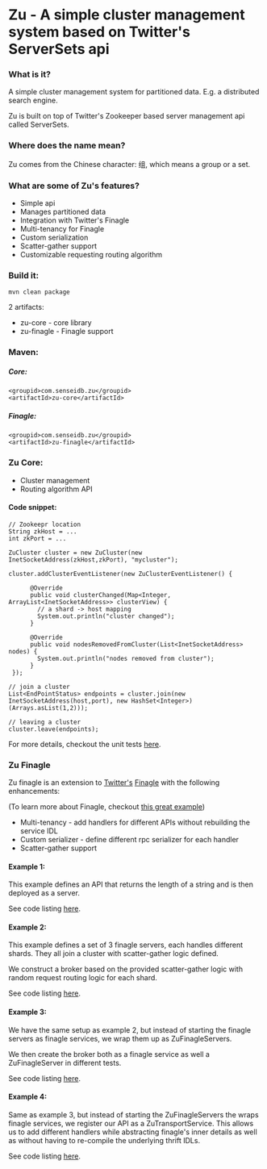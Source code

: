 # Zu - A simple cluster management system based on Twitter's ServerSets api

### What is it?

A simple cluster management system for partitioned data. E.g. a distributed search engine.

Zu is built on top of Twitter's Zookeeper based server management api called ServerSets.

### Where does the name mean?

Zu comes from the Chinese character: 组, which means a group or a set.

### What are some of Zu's features?

+ Simple api
+ Manages partitioned data
+ Integration with Twitter's Finagle
+ Multi-tenancy for Finagle
+ Custom serialization
+ Scatter-gather support
+ Customizable requesting routing algorithm

### Build it:

    mvn clean package

2 artifacts:

+ zu-core - core library
+ zu-finagle - Finagle support

### Maven:

##### Core:
    <groupid>com.senseidb.zu</groupid>
    <artifactId>zu-core</artifactId>
##### Finagle:
    <groupid>com.senseidb.zu</groupid>
    <artifactId>zu-finagle</artifactId>

### Zu Core:

+ Cluster management
+ Routing algorithm API

#### Code snippet:

    // Zookeepr location
    String zkHost = ...
    int zkPort = ...

    ZuCluster cluster = new ZuCluster(new InetSocketAddress(zkHost,zkPort), "mycluster");

    cluster.addClusterEventListener(new ZuClusterEventListener() {

	      @Override
	      public void clusterChanged(Map<Integer, ArrayList<InetSocketAddress>> clusterView) {
		    // a shard -> host mapping
		    System.out.println("cluster changed");
	      }

	      @Override
	      public void nodesRemovedFromCluster(List<InetSocketAddress> nodes) {
		    System.out.println("nodes removed from cluster");
	      }
	 });

    // join a cluster
    List<EndPointStatus> endpoints = cluster.join(new InetSocketAddress(host,port), new HashSet<Integer>)(Arrays.asList(1,2)));

    // leaving a cluster
    cluster.leave(endpoints);

For more details, checkout the unit tests [here](https://github.com/javasoze/zu/blob/master/zu-core/src/test/java/zu/core/test).

### Zu Finagle

Zu finagle is an extension to [Twitter's](http://twitter.github.com/) [Finagle](http://twitter.github.com/finagle/) with the following enhancements:

(To learn more about Finagle, checkout [this great example](https://github.com/jghoman/finagle-java-example))

+ Multi-tenancy - add handlers for different APIs without rebuilding the service IDL
+ Custom serializer - define different rpc serializer for each handler
+ Scatter-gather support

#### Example 1:

This example defines an API that returns the length of a string and is then deployed as a server.

See code listing [here](https://github.com/javasoze/zu/blob/master/zu-finagle/src/test/java/zu/finagle/test/ZuFinagleTest.java).

#### Example 2:

This example defines a set of 3 finagle servers, each handles different shards. They all join a cluster with scatter-gather logic defined.

We construct a broker based on the provided scatter-gather logic with random request routing logic for each shard.

See code listing [here](https://github.com/javasoze/zu/blob/master/zu-finagle/src/test/java/zu/finagle/test/StandardFinagleClusterTest.java).

#### Example 3:

We have the same setup as example 2, but instead of starting the finagle servers as finagle services, we wrap them up as ZuFinagleServers.

We then create the broker both as a finagle service as well a ZuFinagleServer in different tests.

See code listing [here](https://github.com/javasoze/zu/blob/master/zu-finagle/src/test/java/zu/finagle/test/ZuFinagleClusterTest.java).

#### Example 4:

Same as example 3, but instead of starting the ZuFinagleServers the wraps finagle services, we register our API as a ZuTransportService. This allows us to add different handlers while abstracting finagle's inner details as well as without having to re-compile the underlying thrift IDLs.

See code listing [here](https://github.com/javasoze/zu/blob/master/zu-finagle/src/test/java/zu/finagle/test/ZuFinagleClusterTest.java).